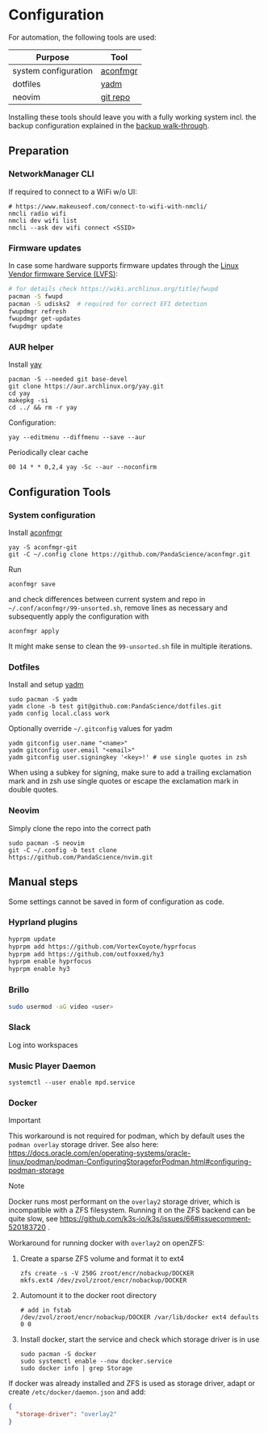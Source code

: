 # Configuration

For automation, the following tools are used:

| Purpose              | Tool                                                |
| -------------------- | --------------------------------------------------- |
| system configuration | [aconfmgr](https://github.com/CyberShadow/aconfmgr) |
| dotfiles             | [yadm](https://yadm.io/)                            |
| neovim               | [git repo](https://github.com/PandaScience/nvim)    |

Installing these tools should leave you with a fully working system incl. the
backup configuration explained in the [backup walk-through](backup.md).

## Preparation

### NetworkManager CLI

If required to connect to a WiFi w/o UI:

```
# https://www.makeuseof.com/connect-to-wifi-with-nmcli/
nmcli radio wifi
nmcli dev wifi list
nmcli --ask dev wifi connect <SSID>
```

### Firmware updates

In case some hardware supports firmware updates through the [Linux Vendor
firmware Service (LVFS)](https://fwupd.org/):

```bash
# for details check https://wiki.archlinux.org/title/fwupd
pacman -S fwupd
pacman -S udisks2  # required for correct EFI detection
fwupdmgr refresh
fwupdmgr get-updates
fwupdmgr update
```

### AUR helper

Install [yay](https://github.com/Jguer/yay)

```
pacman -S --needed git base-devel
git clone https://aur.archlinux.org/yay.git
cd yay
makepkg -si
cd ../ && rm -r yay
```

Configuration:

```
yay --editmenu --diffmenu --save --aur
```

Periodically clear cache

```
00 14 * * 0,2,4 yay -Sc --aur --noconfirm
```

## Configuration Tools

### System configuration

Install [aconfmgr](https://github.com/CyberShadow/aconfmgr)

```
yay -S aconfmgr-git
git -C ~/.config clone https://github.com/PandaScience/aconfmgr.git
```

Run

```
aconfmgr save
```

and check differences between current system and repo in
`~/.conf/aconfmgr/99-unsorted.sh`, remove lines as necessary and subsequently
apply the configuration with

```
aconfmgr apply
```

It might make sense to clean the `99-unsorted.sh` file in multiple iterations.

### Dotfiles

Install and setup [yadm](https://yadm.io/)

```
sudo pacman -S yadm
yadm clone -b test git@github.com:PandaScience/dotfiles.git
yadm config local.class work
```

Optionally override `~/.gitconfig` values for yadm

```
yadm gitconfig user.name "<name>"
yadm gitconfig user.email "<email>"
yadm gitconfig user.signingkey '<key>!' # use single quotes in zsh
```

When using a subkey for signing, make sure to add a trailing exclamation mark
and in zsh use single quotes or escape the exclamation mark in double quotes.

### Neovim

Simply clone the repo into the correct path

```
sudo pacman -S neovim
git -C ~/.config -b test clone https://github.com/PandaScience/nvim.git
```

## Manual steps

Some settings cannot be saved in form of configuration as code.

### Hyprland plugins

```bash
hyprpm update
hyprpm add https://github.com/VortexCoyote/hyprfocus
hyprpm add https://github.com/outfoxxed/hy3
hyprpm enable hyprfocus
hyprpm enable hy3
```

### Brillo

```bash
sudo usermod -aG video <user>
```

### Slack

Log into workspaces

### Music Player Daemon

```
systemctl --user enable mpd.service
```

### Docker

> [!IMPORTANT]
> This workaround is not required for podman, which by default uses the
> `podman overlay` storage driver.
> See also here: https://docs.oracle.com/en/operating-systems/oracle-linux/podman/podman-ConfiguringStorageforPodman.html#configuring-podman-storage

> [!NOTE]
> Docker runs most performant on the `overlay2` storage driver, which is
> incompatible with a ZFS filesystem. Running it on the ZFS backend can be
> quite slow, see https://github.com/k3s-io/k3s/issues/66#issuecomment-520183720 .

Workaround for running docker with `overlay2` on openZFS:

1. Create a sparse ZFS volume and format it to ext4

   ```
   zfs create -s -V 250G zroot/encr/nobackup/DOCKER
   mkfs.ext4 /dev/zvol/zroot/encr/nobackup/DOCKER
   ```

2. Automount it to the docker root directory

   ```
   # add in fstab
   /dev/zvol/zroot/encr/nobackup/DOCKER /var/lib/docker ext4 defaults 0 0
   ```

3. Install docker, start the service and check which storage driver is in use

   ```
   sudo pacman -S docker
   sudo systemctl enable --now docker.service
   sudo docker info | grep Storage
   ```

If docker was already installed and ZFS is used as storage driver, adapt or
create `/etc/docker/daemon.json` and add:

```json
{
  "storage-driver": "overlay2"
}
```

